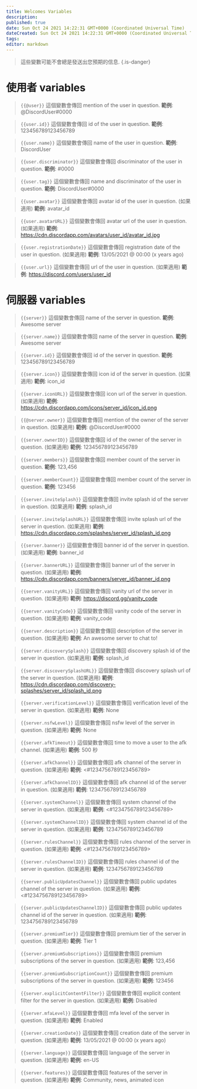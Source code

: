 ```yaml
---
title: Welcomes Variables
description:
published: true
date: Sun Oct 24 2021 14:22:31 GMT+0000 (Coordinated Universal Time)
dateCreated: Sun Oct 24 2021 14:22:31 GMT+0000 (Coordinated Universal Time)
tags:
editor: markdown
---
```


> 這些變數可能不會總是發送出您預期的信息.
{.is-danger}

# 使用者 variables

> `{{@user}}`
> 這個變數會傳回 mention of the user in question.
> **範例**: @DiscordUser#0000

> `{{user.id}}`
> 這個變數會傳回 id of the user in question.
> **範例**: 123456789123456789

> `{{user.name}}`
> 這個變數會傳回 name of the user in question.
> **範例**: DiscordUser

> `{{user.discriminator}}`
> 這個變數會傳回 discriminator of the user in question.
> **範例**: #0000

> `{{user.tag}}`
> 這個變數會傳回 name and discriminator of the user in question.
> **範例**: DiscordUser#0000

> `{{user.avatar}}`
> 這個變數會傳回 avatar id of the user in question. (如果適用)
> **範例**: avatar_id

> `{{user.avatarURL}}`
> 這個變數會傳回 avatar url of the user in question. (如果適用)
> **範例**: https://cdn.discordapp.com/avatars/user_id/avatar_id.jpg

> `{{user.registrationDate}}`
> 這個變數會傳回 registration date of the user in question. (如果適用)
> **範例**: 13/05/2021 @ 00:00 (x years ago)

> `{{user.url}}`
> 這個變數會傳回 url of the user in question. (如果適用)
> **範例**: https://discord.com/users/user_id

# 伺服器 variables

> `{{server}}`
> 這個變數會傳回 name of the server in question.
> **範例**: Awesome server

> `{{server.name}}`
> 這個變數會傳回 name of the server in question.
> **範例**: Awesome server

> `{{server.id}}`
> 這個變數會傳回 id of the server in question.
> **範例**: 123456789123456789

> `{{server.icon}}`
> 這個變數會傳回 icon id of the server in question. (如果適用)
> **範例**: icon_id

> `{{server.iconURL}}`
> 這個變數會傳回 icon url of the server in question. (如果適用)
> **範例**: https://cdn.discordapp.com/icons/server_id/icon_id.png

> `{{@server.owner}}`
> 這個變數會傳回 mention of the owner of the server in question. (如果適用)
> **範例**: @DiscordUser#0000

> `{{server.ownerID}}`
> 這個變數會傳回 id of the owner of the server in question. (如果適用)
> **範例**: 123456789123456789

> `{{server.members}}`
> 這個變數會傳回 member count of the server in question.
> **範例**: 123,456

> `{{server.memberCount}}`
> 這個變數會傳回 member count of the server in question.
> **範例**: 123456

> `{{server.inviteSplash}}`
> 這個變數會傳回 invite splash id of the server in question. (如果適用)
> **範例**: splash_id

> `{{server.inviteSplashURL}}`
> 這個變數會傳回 invite splash url of the server in question. (如果適用)
> **範例**: https://cdn.discordapp.com/splashes/server_id/splash_id.png

> `{{server.banner}}`
> 這個變數會傳回 banner id of the server in question. (如果適用)
> **範例**: banner_id

> `{{server.bannerURL}}`
> 這個變數會傳回 banner url of the server in question. (如果適用)
> **範例**: https://cdn.discordapp.com/banners/server_id/banner_id.png

> `{{server.vanityURL}}`
> 這個變數會傳回 vanity url of the server in question. (如果適用)
> **範例**: https://discord.gg/vanity_code

> `{{server.vanityCode}}`
> 這個變數會傳回 vanity code of the server in question. (如果適用)
> **範例**: vanity_code

> `{{server.description}}`
> 這個變數會傳回 description of the server in question. (如果適用)
> **範例**: An awesome server to chat to!

> `{{server.discoverySplash}}`
> 這個變數會傳回 discovery splash id of the server in question. (如果適用)
> **範例**: splash_id

> `{{server.discoverySplashURL}}`
> 這個變數會傳回 discovery splash url of the server in question. (如果適用)
> **範例**: https://cdn.discordapp.com/discovery-splashes/server_id/splash_id.png

> `{{server.verificationLevel}}`
> 這個變數會傳回 verification level of the server in question. (如果適用)
> **範例**: None

> `{{server.nsfwLevel}}`
> 這個變數會傳回 nsfw level of the server in question. (如果適用)
> **範例**: None

> `{{server.afkTimeout}}`
> 這個變數會傳回 time to move a user to the afk channel. (如果適用)
> **範例**: 500 秒

> `{{server.afkChannel}}`
> 這個變數會傳回 afk channel of the server in question. (如果適用)
> **範例**: <#1234756789123456789>

> `{{server.afkChannelID}}`
> 這個變數會傳回 afk channel id of the server in question. (如果適用)
> **範例**: 1234756789123456789

> `{{server.systemChannel}}`
> 這個變數會傳回 system channel of the server in question. (如果適用)
> **範例**: <#1234756789123456789>

> `{{server.systemChannelID}}`
> 這個變數會傳回 system channel id of the server in question. (如果適用)
> **範例**: 1234756789123456789

> `{{server.rulesChannel}}`
> 這個變數會傳回 rules channel of the server in question. (如果適用)
> **範例**: <#1234756789123456789>

> `{{server.rulesChannelID}}`
> 這個變數會傳回 rules channel id of the server in question. (如果適用)
> **範例**: 1234756789123456789

> `{{server.publicUpdatesChannel}}`
> 這個變數會傳回 public updates channel of the server in question. (如果適用)
> **範例**: <#1234756789123456789>

> `{{server.publicUpdatesChannelID}}`
> 這個變數會傳回 public updates channel id of the server in question. (如果適用)
> **範例**: 1234756789123456789

> `{{server.premiumTier}}`
> 這個變數會傳回 premium tier of the server in question. (如果適用)
> **範例**: Tier 1

> `{{server.premiumSubscriptions}}`
> 這個變數會傳回 premium subscriptions of the server in question. (如果適用)
> **範例**: 123,456

> `{{server.premiumSubscriptionCount}}`
> 這個變數會傳回 premium subscriptions of the server in question. (如果適用)
> **範例**: 123456

> `{{server.explicitContentFilter}}`
> 這個變數會傳回 explicit content filter for the server in question. (如果適用)
> **範例**: Disabled

> `{{server.mfaLevel}}`
> 這個變數會傳回 mfa level of the server in question. (如果適用)
> **範例**: Enabled

> `{{server.creationDate}}`
> 這個變數會傳回 creation date of the server in question. (如果適用)
> **範例**: 13/05/2021 @ 00:00 (x years ago)

> `{{server.language}}`
> 這個變數會傳回 language of the server in question. (如果適用)
> **範例**: en-US

> `{{server.features}}`
> 這個變數會傳回 features of the server in question. (如果適用)
> **範例**: Community, news, animated icon